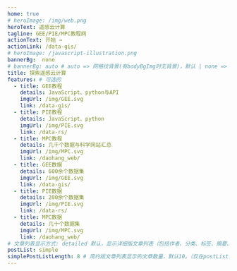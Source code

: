 ```yaml
---
home: true
# heroImage: /img/web.png
heroText: 遥感云计算
tagline: GEE/PIE/MPC教程网
actionText: 开始 →
actionLink: /data-gis/
# heroImage: /javascript-illustration.png
bannerBg:  none
# bannerBg: auto # auto => 网格纹背景(有bodyBgImg时无背景)，默认 | none => 无 | '大图地址' | background: 自定义背景样式       提示：如发现文本颜色不适应你的背景时可以到palette.styl修改$bannerTextColor变量
title: 探索遥感云计算
features: # 可选的
  - title: GEE教程
    details: JavaScript、python与API
    imgUrl: /img/GEE.svg
    link: /data-gis/
  - title: PIE教程
    details: JavaScript、python
    imgUrl: /img/PIE.svg
    link: /data-rs/
  - title: MPC教程
    details: 几千个数据与科学网站汇总
    imgUrl: /img/MPC.svg
    link: /daohang_web/
  - title: GEE数据
    details: 600余个数据集
    imgUrl: /img/GEE.svg
    link: /data-gis/
  - title: PIE数据
    details: 200余个数据集
    imgUrl: /img/PIE.svg
    link: /data-rs/
  - title: MPC数据
    details: 几十个数据集
    imgUrl: /img/MPC.svg
    link: /daohang_web/
# 文章列表显示方式: detailed 默认，显示详细版文章列表（包括作者、分类、标签、摘要、分页等）| simple => 显示简约版文章列表（仅标题和日期）| none 不显示文章列表
postList: simple
simplePostListLength: 8 # 简约版文章列表显示的文章数量，默认10。（仅在postList设置为simple时生效）
---
```




<!--

// 可以在这里放一些md信息，在转换时自动注释掉

 -->
